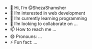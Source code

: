 - 👋 Hi, I’m @ShezaShamsher
- 👀 I’m interested in web development
- 🌱 I’m currently learning programming
- 💞️ I’m looking to collaborate on ...
- 📫 How to reach me ...
- 😄 Pronouns: ...
- ⚡ Fun fact: ...

<!---
ShezaShamsher/ShezaShamsher is a ✨ special ✨ repository because its `README.md` (this file) appears on your GitHub profile.
You can click the Preview link to take a look at your changes.
--->
